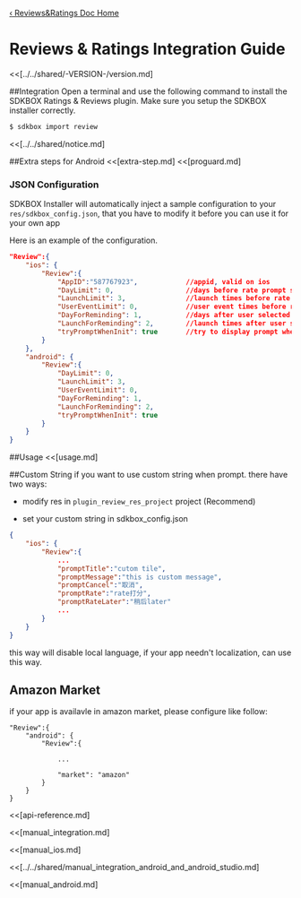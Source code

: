 [&#8249; Reviews&Ratings Doc Home](./)

<h1>Reviews & Ratings Integration Guide</h1>
<<[../../shared/-VERSION-/version.md]


##Integration
Open a terminal and use the following command to install the SDKBOX Ratings & Reviews plugin. Make sure you setup the SDKBOX installer correctly.
```bash
$ sdkbox import review
```

<<[../../shared/notice.md]

##Extra steps for Android
<<[extra-step.md]
<<[proguard.md]

<!--## Configuration
<<[../../shared/sdkbox_cloud.md]
<<[../../shared/remote_application_config.md]-->

### JSON Configuration
SDKBOX Installer will automatically inject a sample configuration to your `res/sdkbox_config.json`, that you have to modify it before you can use it for your own app

Here is an example of the configuration.
```json
"Review":{
    "ios": {
        "Review":{
            "AppID":"587767923",            //appid, valid on ios
            "DayLimit": 0,                  //days before rate prompt show
            "LaunchLimit": 3,               //launch times before rate prompt show
            "UserEventLimit": 0,            //user event times before rate prompt show, user event increase by invoke userDidSignificantEvent
            "DayForReminding": 1,           //days after user selected reminding later button
            "LaunchForReminding": 2,        //launch times after user selected reminding later button
            "tryPromptWhenInit": true       //try to display prompt when plugin initialization
        }
    },
    "android": {
        "Review":{
            "DayLimit": 0,
            "LaunchLimit": 3,
            "UserEventLimit": 0,
            "DayForReminding": 1,
            "LaunchForReminding": 2,
            "tryPromptWhenInit": true
        }
    }
}
```

<!--<<[sdkbox-config-encrypt.md]-->

##Usage
<<[usage.md]

##Custom String
if you want to use custom string when prompt. there have two ways:

 - modify res in `plugin_review_res_project` project (Recommend)

 - set your custom string in sdkbox_config.json

```json
{
    "ios": {
        "Review":{
            ...
            "promptTitle":"cutom tile",
            "promptMessage":"this is custom message",
            "promptCancel":"取消",
            "promptRate":"rate打分",
            "promptRateLater":"稍后later"
            ...
        }
    }
}
```

this way will disable local language, if your app needn't localization, can use this way.

## Amazon Market

if your app is availavle in amazon market, please configure like follow:

```
"Review":{
    "android": {
        "Review":{

            ...

            "market": "amazon"
        }
    }
}
```

<<[api-reference.md]

<<[manual_integration.md]

<<[manual_ios.md]

<<[../../shared/manual_integration_android_and_android_studio.md]

<<[manual_android.md]

